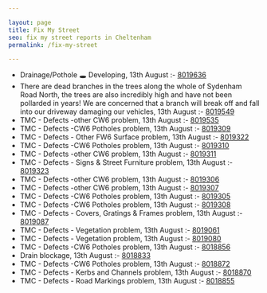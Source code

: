 ```yaml
---

layout: page
title: Fix My Street
seo: fix my street reports in Cheltenham
permalink: /fix-my-street

---
```


<!-- fix_marker starts -->

- Drainage/Pothole 🕳️ Developing, 13th August :- [8019636](https://www.fixmystreet.com/report/8019636)
- There are dead branches in the trees along the whole of Sydenham Road North, the trees are also incredibly high and have not been pollarded in years! We are concerned that a branch will break off and fall into our driveway damaging our vehicles, 13th August :- [8019549](https://www.fixmystreet.com/report/8019549)
- TMC - Defects -other CW6 problem, 13th August :- [8019535](https://www.fixmystreet.com/report/8019535)
- TMC - Defects -CW6 Potholes  problem, 13th August :- [8019309](https://www.fixmystreet.com/report/8019309)
- TMC - Defects - Other FW6  Surface problem, 13th August :- [8019322](https://www.fixmystreet.com/report/8019322)
- TMC - Defects -CW6 Potholes  problem, 13th August :- [8019310](https://www.fixmystreet.com/report/8019310)
- TMC - Defects -other CW6 problem, 13th August :- [8019311](https://www.fixmystreet.com/report/8019311)
- TMC - Defects - Signs & Street Furniture problem, 13th August :- [8019323](https://www.fixmystreet.com/report/8019323)
- TMC - Defects -other CW6 problem, 13th August :- [8019306](https://www.fixmystreet.com/report/8019306)
- TMC - Defects -other CW6 problem, 13th August :- [8019307](https://www.fixmystreet.com/report/8019307)
- TMC - Defects -CW6 Potholes  problem, 13th August :- [8019305](https://www.fixmystreet.com/report/8019305)
- TMC - Defects -CW6 Potholes  problem, 13th August :- [8019308](https://www.fixmystreet.com/report/8019308)
- TMC - Defects - Covers, Gratings & Frames problem, 13th August :- [8019087](https://www.fixmystreet.com/report/8019087)
- TMC - Defects - Vegetation problem, 13th August :- [8019061](https://www.fixmystreet.com/report/8019061)
- TMC - Defects - Vegetation problem, 13th August :- [8019080](https://www.fixmystreet.com/report/8019080)
- TMC - Defects -CW6 Potholes  problem, 13th August :- [8018856](https://www.fixmystreet.com/report/8018856)
- Drain blockage, 13th August :- [8018833](https://www.fixmystreet.com/report/8018833)
- TMC - Defects -CW6 Potholes  problem, 13th August :- [8018872](https://www.fixmystreet.com/report/8018872)
- TMC - Defects - Kerbs and Channels problem, 13th August :- [8018870](https://www.fixmystreet.com/report/8018870)
- TMC - Defects - Road Markings problem, 13th August :- [8018855](https://www.fixmystreet.com/report/8018855)

<!-- fix_marker ends -->